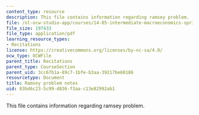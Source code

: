 ```yaml
---
content_type: resource
description: This file contains information regarding ramsey problem.
file: /ol-ocw-studio-app/courses/14-05-intermediate-macroeconomics-spring-2013/83bd6c235c99d836f3aac13e82992ab1_MIT14_05S13_rec_ram_prob.pdf
file_size: 197433
file_type: application/pdf
learning_resource_types:
- Recitations
license: https://creativecommons.org/licenses/by-nc-sa/4.0/
ocw_type: OCWFile
parent_title: Recitations
parent_type: CourseSection
parent_uid: 3cc67b1a-89c7-1bfe-b3aa-39217be60186
resourcetype: Document
title: Ramsey problem notes
uid: 83bd6c23-5c99-d836-f3aa-c13e82992ab1
---
```

This file contains information regarding ramsey problem.